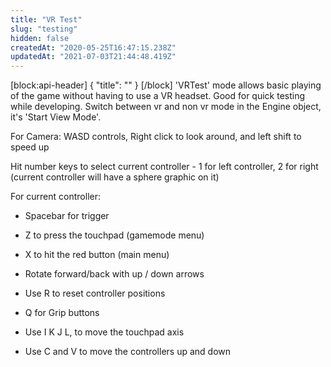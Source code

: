 ```yaml
---
title: "VR Test"
slug: "testing"
hidden: false
createdAt: "2020-05-25T16:47:15.238Z"
updatedAt: "2021-07-03T21:44:48.419Z"
---
```

[block:api-header]
{
  "title": ""
}
[/block]
'VRTest'  mode allows basic playing of the game without having to use a VR headset. Good for quick testing while developing. Switch between vr and non vr mode in the Engine object, it's 'Start View Mode'.

For Camera: WASD controls, Right click to look around, and left shift to speed up

Hit number keys to select current controller - 1 for left controller, 2 for right (current controller will have a sphere graphic on it)

For current controller:
- Spacebar for trigger
- Z to press the touchpad (gamemode menu)
- X to hit the red button (main menu)
- Rotate forward/back with up / down arrows

- Use R to reset controller positions
- Q for Grip buttons
- Use I K J L, to move the touchpad axis
- Use C and V to move the controllers up and down